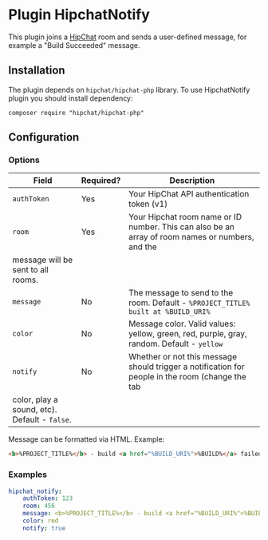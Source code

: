 Plugin HipchatNotify
=====================

This plugin joins a [HipChat](https://www.hipchat.com/) room and sends a user-defined message, for example a 
"Build Succeeded" message.

Installation
------------

The plugin depends on `hipchat/hipchat-php` library. To use HipchatNotify plugin you should install dependency:

```
composer require "hipchat/hipchat-php"
```

Configuration
-------------

### Options

| Field | Required? | Description |
|-------|-----------|-------------|
| `authToken` | Yes | Your HipChat API authentication token (v1) |
| `room`      | Yes | Your Hipchat room name or ID number. This can also be an array of room names or numbers, and the 
message will be sent to all rooms. |
| `message`   | No  | The message to send to the room. Default - `%PROJECT_TITLE% built at %BUILD_URI%` |
| `color`     | No  | Message color. Valid values: yellow, green, red, purple, gray, random. Default - `yellow`|
| `notify`    | No  | Whether or not this message should trigger a notification for people in the room (change the tab 
color, play a sound, etc). Default - `false`. |

Message can be formatted via HTML. Example:
```html
<b>%PROJECT_TITLE%</b> - build <a href="%BUILD_URI%">%BUILD%</a> failed!
```

### Examples

```yaml
hipchat_notify:
    authToken: 123
    room: 456
    message: <b>%PROJECT_TITLE%</b> - build <a href="%BUILD_URI%">%BUILD%</a> failed!
    color: red
    notify: true
```
